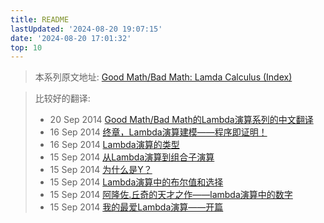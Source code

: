 ```yaml
---
title: README
lastUpdated: '2024-08-20 19:07:15'
date: '2024-08-20 17:01:32'
top: 10
---
```

> 本系列原文地址: [Good Math/Bad Math: Lamda Calculus (Index)](https://goodmath.blogspot.com/2006/06/lamda-calculus-index.html)

> 比较好的翻译:
>
> - 20 Sep 2014 [Good Math/Bad Math的Lambda演算系列的中文翻译](http://cgnail.github.io/academic/lambda-index/)
> - 16 Sep 2014 [终章，Lambda演算建模——程序即证明！](http://cgnail.github.io/academic/lambda-7/)
> - 16 Sep 2014 [Lambda演算的类型](http://cgnail.github.io/academic/lambda-6/)
> - 15 Sep 2014 [从Lambda演算到组合子演算](http://cgnail.github.io/academic/lambda-5/)
> - 15 Sep 2014 [为什么是Y？](http://cgnail.github.io/academic/lambda-4/)
> - 15 Sep 2014 [Lambda演算中的布尔值和选择](http://cgnail.github.io/academic/lambda-3/)
> - 15 Sep 2014 [阿隆佐.丘奇的天才之作——lambda演算中的数字](http://cgnail.github.io/academic/lambda-2/)
> - 15 Sep 2014 [我的最爱Lambda演算——开篇](http://cgnail.github.io/academic/lambda-1/)
